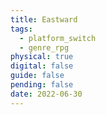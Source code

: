 ```yaml
---
title: Eastward
tags:
  - platform_switch
  - genre_rpg
physical: true
digital: false
guide: false
pending: false
date: 2022-06-30
---
```

